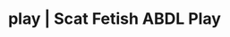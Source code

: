 ---
categories:
- Roleplay Fantasies
- Nerdy Seduction
- Spiritual Kink
- Femdom
- Alt Aesthetic
image: /assets/images/1747714217242.jpg
layout: post
schema:
  description: Premium adult content featuring Scat Fetish, ABDL Play. High-quality
    visuals with provocative themes.
  keywords:
  - Roleplay Fantasies
  - NSFW Art
  - Nerdy Seduction
  - ABDL Play
  - Self-Pleasure
  - Erotic Audiobooks
  - Scat Fetish
  name: 1747714217242 | Scat Fetish ABDL Play
  type: VisualArtwork
seo:
  description: Featured content with high-quality Scat Fetish, ABDL Play. HD images
    available.
  keywords: Scat Fetish, ABDL Play
  og_image: /assets/images/1747714217242.jpg
  schema_type: VisualArtwork
tags:
- '#play'
- Scat Fetish
- ABDL Play
title: play | Scat Fetish ABDL Play
---